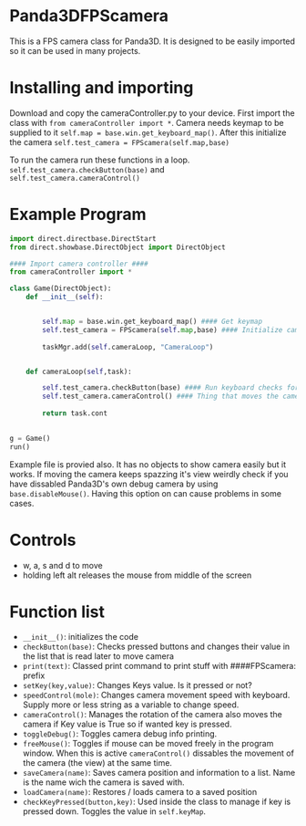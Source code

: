 # Panda3DFPScamera
This is a FPS camera class for Panda3D. It is designed to be easily imported so it can be used in many projects.

# Installing and importing
Download and copy the cameraController.py to your device.
First import the class with `from cameraController import *`.
Camera needs keymap to be supplied to it `self.map = base.win.get_keyboard_map()`.
After this initialize the camera `self.test_camera = FPScamera(self.map,base)`

To run the camera run these functions in a loop.
`self.test_camera.checkButton(base)` and `self.test_camera.cameraControl()`
# Example Program
```python
import direct.directbase.DirectStart
from direct.showbase.DirectObject import DirectObject

#### Import camera controller ####
from cameraController import *

class Game(DirectObject):
    def __init__(self):


        self.map = base.win.get_keyboard_map() #### Get keymap
        self.test_camera = FPScamera(self.map,base) #### Initialize camera and pass keymap to it
    
        taskMgr.add(self.cameraLoop, "CameraLoop")


    def cameraLoop(self,task):

        self.test_camera.checkButton(base) #### Run keyboard checks for camera
        self.test_camera.cameraControl() #### Thing that moves the camera mouse and keybaord.
        
        return task.cont

        
g = Game()
run()
``` 
Example file is provied also. It has no objects to show camera easily but it works. If moving the camera keeps spazzing it's view weirdly check if you have dissabled Panda3D's own debug camera by using `base.disableMouse()`. Having this option on can cause problems in some cases.

# Controls
- w, a, s and d to move
- holding left alt releases the mouse from middle of the screen

# Function list

- `__init__()`: initializes the code
- `checkButton(base)`: Checks pressed buttons and changes their value in the list that is read later to move camera
- `print(text)`: Classed print command to print stuff with ####FPScamera: prefix
- `setKey(key,value)`: Changes Keys value. Is it pressed or not?
- `speedControl(mole)`: Changes camera movement speed with keyboard. Supply more or less string as a variable to change speed.
- `cameraControl()`: Manages the rotation of the camera also moves the camera if Key value is True so if wanted key is pressed.
- `toggleDebug()`: Toggles camera debug info printing.
- `freeMouse()`: Toggles if mouse can be moved freely in the program window. When this is active `cameraControl()` dissables the movement of the camera (the view) at the same time.
- `saveCamera(name)`: Saves camera position and information to a list. Name is the name wich the camera is saved with.
- `loadCamera(name)`: Restores / loads camera to a saved position
- `checkKeyPressed(button,key)`: Used inside the class to manage if key is pressed down. Toggles the value in `self.keyMap`.

